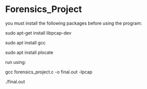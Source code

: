 # Forensics_Project

you must install the following packages before using the program:

sudo apt-get install libpcap-dev

sudo apt install gcc

sudo apt install plocate

run using:

gcc forensics_project.c -o final.out -lpcap

./final.out
